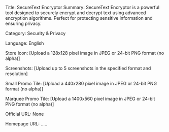 Title: SecureText Encryptor
Summary: SecureText Encryptor is a powerful tool designed to securely encrypt and decrypt text using advanced encryption algorithms. Perfect for protecting sensitive information and ensuring privacy.

Category: Security & Privacy

Language: English

Store Icon: [Upload a 128x128 pixel image in JPEG or 24-bit PNG format (no alpha)]

Screenshots: [Upload up to 5 screenshots in the specified format and resolution]

Small Promo Tile: [Upload a 440x280 pixel image in JPEG or 24-bit PNG format (no alpha)]

Marquee Promo Tile: [Upload a 1400x560 pixel image in JPEG or 24-bit PNG format (no alpha)]

Official URL: None

Homepage URL: .....
